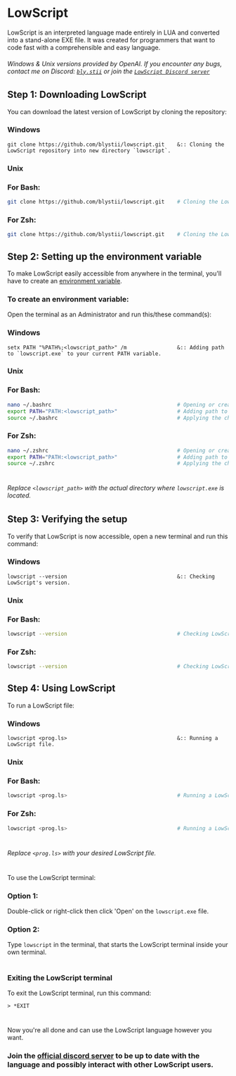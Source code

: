 # LowScript

LowScript is an interpreted language made entirely in LUA and converted into a stand-alone EXE file.
It was created for programmers that want to code fast with a comprehensible and easy language.

###### Windows & Unix versions provided by OpenAI. If you encounter any bugs, contact me on Discord: [`bly.stii`](https://discord.com/channels/@me) or join the [`LowScript Discord server`](https://discord.gg/gEXDRkYxks)

## Step 1: Downloading LowScript

You can download the latest version of LowScript by cloning the repository:

### Windows

```batch
git clone https://github.com/blystii/lowscript.git    &:: Cloning the LowScript repository into new directory `lowscript`.
```

### Unix

### For Bash:

```bash
git clone https://github.com/blystii/lowscript.git    # Cloning the LowScript repository into new directory `lowscript`.
```

### For Zsh:

```zsh
git clone https://github.com/blystii/lowscript.git    # Cloning the LowScript repository into new directory `lowscript`.
```

## Step 2: Setting up the environment variable

To make LowScript easily accessible from anywhere in the terminal, you'll have to create an [environment variable](https://en.wikipedia.org/wiki/Environment_variable).

### To create an environment variable:

Open the terminal as an Administrator and run this/these command(s):

### Windows

```batch
setx PATH "%PATH%;<lowscript_path>" /m                &:: Adding path to `lowscript.exe` to your current PATH variable.
```

### Unix

### For Bash:

```bash
nano ~/.bashrc                                        # Opening or creating the `.zshrc` file in your home directory.
export PATH="PATH:<lowscript_path>"                   # Adding path to `lowscript.exe` to your current PATH variable.
source ~/.bashrc                                      # Applying the changes.
```

### For Zsh:

```zsh
nano ~/.zshrc                                         # Opening or creating the `.zshrc` file in your home directory.
export PATH="PATH:<lowscript_path>"                   # Adding path to `lowscript.exe` to your current PATH variable.
source ~/.zshrc                                       # Applying the changes.
```

#

###### Replace `<lowscript_path>` with the actual directory where `lowscript.exe` is located.

## Step 3: Verifying the setup

To verify that LowScript is now accessible, open a new terminal and run this command:

### Windows

```batch
lowscript --version                                   &:: Checking LowScript's version.
```

### Unix

### For Bash:

```bash
lowscript --version                                   # Checking LowScript's version.
```

### For Zsh:

```zsh
lowscript --version                                   # Checking LowScript's version.
```

## Step 4: Using LowScript

To run a LowScript file:

### Windows

```batch
lowscript <prog.ls>                                   &:: Running a LowScript file.
```

### Unix

### For Bash:

```bash
lowscript <prog.ls>                                   # Running a LowScript file.
```

### For Zsh:

```zsh
lowscript <prog.ls>                                   # Running a LowScript file.
```

#

###### Replace `<prog.ls>` with your desired LowScript file.

#

To use the LowScript terminal:

### Option 1:

Double-click or right-click then click 'Open' on the `lowscript.exe` file.

### Option 2:

Type `lowscript` in the terminal, that starts the LowScript terminal inside your own terminal.

#

### Exiting the LowScript terminal

To exit the LowScript terminal, run this command:

```
> *EXIT
```

#

Now you're all done and can use the LowScript language however you want.

### Join the [official discord server](https://discord.gg/gEXDRkYxks) to be up to date with the language and possibly interact with other LowScript users.